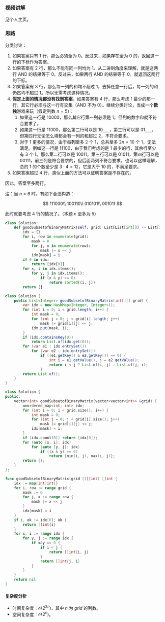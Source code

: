 ### 视频讲解

见个人主页。

### 思路

分类讨论：

1. 如果答案只有 $1$ 行，那么必须全为 $0$。反过来，如果存在全为 $0$ 的，返回这一行的下标作为答案。
2. 如果答案有 $2$ 行，那么不能有同一列均为 $1$。从二进制角度来理解，就是这两行 AND 的结果等于 $0$。反过来，如果两行 AND 的结果等于 $0$，就返回这两行的下标。
3. 如果答案有 $3$ 行，那么每一列的和均不超过 $1$，去掉任意一行后，每一列的和仍然均不超过 $1$。所以无需考虑这种情况。
4. **假定上面的情况都没有找到答案**。如果答案有 $4$ 行，那么考虑 $1$ 最少的那一行，其它行必须与这一行有交集（AND 不为 $0$）。继续分类讨论，当成一个**数独**游戏来玩（假定列数 $n=5$）：
   1. 如果这一行是 $10000$，那么其它行第一列必须是 $1$，但列的数字和就不符合要求了。
   2. 如果这一行是 $11000$，那么第二行可以是 $10\texttt{\_\_\_}$，第三行可以是 $01\texttt{\_\_\_}$，但第四行无论怎么填都会有一列的和超过 $2$，不符合要求。
   3. 对于 $1$ 更多的情况，由于每**列**至多 $2$ 个 $1$，总共至多 $2n=10$ 个 $1$，无法满足。例如这一行是 $11100$，由于我们考虑的是 $1$ 最少的行，其余行至少有 $3$ 个 $1$。那么第二行可以是 $10011$，第三行可以是 $01011$，第四行可以是 $00111$，前三列是符合要求的，但后面两列不符合要求。也可以这样理解，总的 $1$ 的个数至少是 $3\cdot 4=12$，它是大于 $10$ 的，不满足要求。
5. 如果答案超过 $4$ 行，类似上面的方法可以证明答案是不存在的。

因此，答案至多两行。

注：当 $n=6$ 时，有如下合法构造：

$$
111000\\
100110\\
010101\\
001011
$$

此时就要考虑 $4$ 行的情况了。（本题 $n$ 至多为 $5$）

```py [sol-Python3]
class Solution:
    def goodSubsetofBinaryMatrix(self, grid: List[List[int]]) -> List[int]:
        idx = {}
        for i, row in enumerate(grid):
            mask = 0
            for j, x in enumerate(row):
                mask |= x << j
            idx[mask] = i
        if 0 in idx:
            return [idx[0]]
        for x, i in idx.items():
            for y, j in idx.items():
                if (x & y) == 0:
                    return sorted((i, j))
        return []
```

```java [sol-Java]
class Solution {
    public List<Integer> goodSubsetofBinaryMatrix(int[][] grid) {
        var idx = new HashMap<Integer, Integer>();
        for (int i = 0; i < grid.length; i++) {
            int mask = 0;
            for (int j = 0; j < grid[i].length; j++)
                mask |= grid[i][j] << j;
            idx.put(mask, i);
        }
        if (idx.containsKey(0))
            return List.of(idx.get(0));
        for (var e1 : idx.entrySet())
            for (var e2 : idx.entrySet())
                if ((e1.getKey() & e2.getKey()) == 0) {
                    int i = e1.getValue(), j = e2.getValue();
                    return i < j ? List.of(i, j) : List.of(j, i);
                }
        return List.of();
    }
}
```

```cpp [sol-C++]
class Solution {
public:
    vector<int> goodSubsetofBinaryMatrix(vector<vector<int>> &grid) {
        unordered_map<int, int> idx;
        for (int i = 0; i < grid.size(); i++) {
            int mask = 0;
            for (int j = 0; j < grid[i].size(); j++)
                mask |= grid[i][j] << j;
            idx[mask] = i;
        }
        if (idx.count(0)) return {idx[0]};
        for (auto [x, i]: idx)
            for (auto [y, j]: idx)
                if ((x & y) == 0)
                    return {min(i, j), max(i, j)};
        return {};
    }
};
```

```go [sol-Go]
func goodSubsetofBinaryMatrix(grid [][]int) []int {
	idx := map[int]int{}
	for i, row := range grid {
		mask := 0
		for j, x := range row {
			mask |= x << j
		}
		idx[mask] = i
	}
	if i, ok := idx[0]; ok {
		return []int{i}
	}
	for x, i := range idx {
		for y, j := range idx {
			if x&y == 0 {
				if i < j {
					return []int{i, j}
				}
				return []int{j, i}
			}
		}
	}
	return nil
}
```

#### 复杂度分析

- 时间复杂度：$\mathcal{O}(2^{2n})$，其中 $n$ 为 $\textit{grid}$ 的列数。
- 空间复杂度：$\mathcal{O}(2^n)$。
